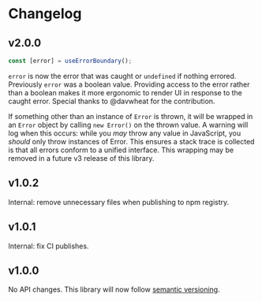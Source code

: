 # Changelog

## v2.0.0

```js
const [error] = useErrorBoundary();
```

`error` is now the error that was caught or `undefined` if nothing errored. Previously `error` was a boolean value. Providing access to the error rather
than a boolean makes it more ergonomic to render UI in response to the caught error. Special thanks to @davwheat for the contribution.

If something other than an instance of `Error` is thrown, it will be wrapped in an `Error` object by calling `new Error()` on the thrown value. A warning will log when this occurs: while you _may_ throw any value in JavaScript, you _should_ only throw instances of Error. This ensures a stack trace is collected is that all errors conform to a unified interface. This wrapping may be removed in a future v3 release of this library.

## v1.0.2

Internal: remove unnecessary files when publishing to npm registry.

## v1.0.1

Internal: fix CI publishes.

## v1.0.0

No API changes. This library will now follow [semantic versioning](https://docs.npmjs.com/about-semantic-versioning).
